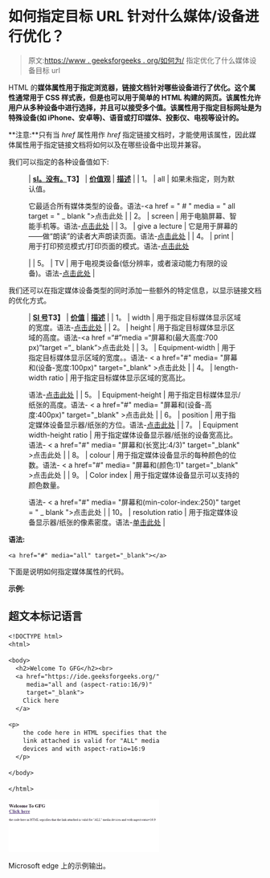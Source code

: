 # 如何指定目标 URL 针对什么媒体/设备进行优化？

> 原文:[https://www . geeksforgeeks . org/如何为/](https://www.geeksforgeeks.org/how-to-specify-what-media-device-the-target-url-is-optimized-for/) 指定优化了什么媒体设备目标 url

HTML 的**媒体属性用于指定浏览器，链接文档针对哪些设备进行了优化。这个属性通常用于 CSS 样式表，但是也可以用于简单的 HTML 构建的网页。该属性允许用户从多种设备中进行选择，并且可以接受多个值。该属性用于指定目标网址是为特殊设备(如 iPhone、安卓等)、语音或打印媒体、投影仪、电视等设计的。**

**注意:**只有当 *href* 属性用作 *href* 指定链接文档时，才能使用该属性，因此媒体属性用于指定链接文档将如何以及在哪些设备中出现并兼容。

我们可以指定的各种设备值如下:

<figure class="table">

| **<u>sl。没有。</u>T3】** | **<u>价值观</u>** | **<u>描述</u>** |
| 1。 | all | 如果未指定，则为默认值。

它最适合所有媒体类型的设备。语法-<a href = " # " media = " all target = " _ blank ">点击此处</a> |
| 2。 | screen | 用于电脑屏幕、智能手机等。语法-<a href = " # " media = " screen " target = " _ blank ">点击此处</a> |
| 3。 | give a lecture | 它是用于屏幕的——做“朗读”的读者大声朗读页面。语法-<a href = " # " media = " speech " target = " _ blank ">点击此处</a> |
| 4。 | print | 用于打印预览模式/打印页面的模式。语法-<a href = " # " media = " print " target = " _ blank ">点击此处</a>

 |
| 5。 | TV | 用于电视类设备(低分辨率，或者滚动能力有限的设备)。语法-<a href = " # " media = " TV " target = " _ blank ">点击此处</a> |

</figure>

我们还可以在指定媒体设备类型的同时添加一些额外的特定信息，以显示链接文档的优化方式。

<figure class="table">

| **<u>Sl 号</u>T3】** | **<u>价值</u>** | **<u>描述</u>** |
| 1。 | width | 用于指定目标媒体显示区域的宽度。语法-<a href = " # " media = " screen and(min-width:100px)" target = " _ blank ">点击此处</a> |
| 2。 | height | 用于指定目标媒体显示区域的高度。语法-<a href =“#”media =“屏幕和(最大高度:700 px)”target =“_ blank”>点击此处</a> |
| 3。 | Equipment-width | 用于指定目标媒体显示区域的宽度。。语法- < a href="#" media= "屏幕和(设备-宽度:100px)" target="_blank" >点击此处</a> |
| 4。 | length-width ratio | 用于指定目标媒体显示区域的宽高比。

语法-<a href = " # " media = " screen and(长宽比:4/3)" target="_blank" >点击此处</a> |
| 5。 | Equipment-height | 用于指定目标媒体显示/纸张的高度。语法- < a href="#" media= "屏幕和(设备-高度:400px)" target="_blank" >点击此处</a> |
| 6。 | position | 用于指定媒体设备显示器/纸张的方位。语法-<a href = " # " media = " all and(orientation:landscape)" target = " _ blank ">点击此处</a> |
| 7。 | Equipment width-height ratio | 用于指定媒体设备显示器/纸张的设备宽高比。语法- < a href="#" media= "屏幕和(长宽比:4/3)" target="_blank" >点击此处</a> |
| 8。 | colour | 用于指定媒体设备显示的每种颜色的位数。语法- < a href="#" media= "屏幕和(颜色:1)" target="_blank" >点击此处</a> |
| 9。 | Color index | 用于指定媒体设备显示可以支持的颜色数量。

语法- < a href="#" media= "屏幕和(min-color-index:250)" target = " _ blank ">点击此处</a> |
| 10。 | resolution ratio | 用于指定媒体设备显示器/纸张的像素密度。语法-<a href = " # " media = " print and(resolution:400 dpi)" target = " _ blank ">单击此处</a> |

</figure>

**语法:**

```htmlhtml
<a href="#" media="all" target="_blank"></a>
```

下面是说明如何指定媒体属性的代码。

**示例:**

## 超文本标记语言

```htmlhtml
<!DOCTYPE html>
<html>

<body>
  <h2>Welcome To GFG</h2><br>
  <a href="https://ide.geeksforgeeks.org/"
     media="all and (aspect-ratio:16/9)"
     target="_blank">
    Click here
  </a>

<p>
    the code here in HTML specifies that the
    link attached is valid for "ALL" media
    devices and with aspect-ratio=16:9
  </p>

</body>

</html>
```

![Sample Output](img/0226c2b6ff7289a8ca3a04a9f3941183.png)

Microsoft edge 上的示例输出。